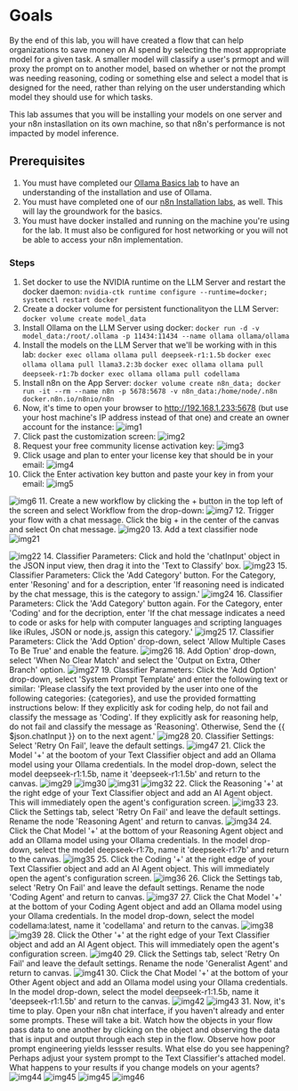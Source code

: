 
# Goals

By the end of this lab, you will have created a flow that can help organizations to save money on AI spend by selecting the most appropriate model for a given task. A smaller model will classify a user's prmopt and will proxy the prompt on to another model, based on whether or not the prompt was needing reasoning, coding or something else and select a model that is designed for the need, rather than relying on the user understanding which model they should use for which tasks.

This lab assumes that you will be installing your models on one server and your n8n instasllation on its own machine, so that n8n's performance is not impacted by model inference.

## Prerequisites

1. You must have completed our [Ollama Basics lab](ollama_basics) to have an understanding of the installation and use of Ollama.
2. You must have completed one of our [n8n Installation labs](n8n), as well. This will lay the groundwork for the basics.
3. You must have docker installed and running on the machine you're using for the lab. It must also be configured for host networking or you will not be able to access your n8n implementation.

### Steps

1. Set docker to use the NVIDIA runtime on the LLM Server and restart the docker daemon:
`nvidia-ctk runtime configure --runtime=docker; systemctl restart docker`
2. Create a docker volume for persistent functionalityon the LLM Server:
`docker volume create model_data`
3. Install Ollama on the LLM Server using docker:
`docker run -d -v model_data:/root/.ollama -p 11434:11434 --name ollama ollama/ollama`
4. Install the models on the LLM Server that we'll be working with in this lab:
`docker exec ollama ollama pull deepseek-r1:1.5b`
`docker exec ollama ollama pull llama3.2:3b`
`docker exec ollama ollama pull deepseek-r1:7b`
`docker exec ollama ollama pull codellama`
5. Install n8n on the App Server:
`docker volume create n8n_data; docker run -it --rm --name n8n -p 5678:5678 -v n8n_data:/home/node/.n8n docker.n8n.io/n8nio/n8n`
6. Now, it's time to open your browser to <http://192.168.1.233:5678> (but use your host machine's IP address instead of that one) and create an owner account for the instance:
   ![img1](images/1_owner_account.png)
7. Click past the customization screen:
   ![img2](images/2_customize_screen.png)
8. Request your free community license activation key:
   ![img3](images/3_send_license.png)
9. Click usage and plan to enter your license key that should be in your email:
   ![img4](images/4_usage_plan.png)
10. Click the Enter activation key button and paste your key in from your email:
   ![img5](images/5_plan_screen.png)

   ![img6](images/6_key_pasted.png)
11. Create a new workflow by clicking the + button in the top left of the screen and select Workflow from the drop-down:
   ![img7](images/7_new_workflow.png)
12. Trigger your flow with a chat message. Click the big + in the center of the canvas and select On chat message.
   ![img20](images/20-chat-start.png)
13. Add a text classifier node
   ![img21](images/21-add-class.png)

   ![img22](images/22-add-class.png)
14. Classifier Parameters: Click and hold the 'chatInput' object in the JSON input view, then drag it into the 'Text to Classify' box.
   ![img23](images/23-drag-input.png)
15. Classifier Parameters: Click the 'Add Category' button. For the Category, enter 'Resoning' and for a description, enter 'If reasoning need is indicated by the chat message, this is the category to assign.'
   ![img24](images/24-cat-reas.png)
16. Classifier Parameters: Click the 'Add Category' button again. For the Category, enter 'Coding' and for the decription, enter 'If the chat message indicates a need to code or asks for help with computer languages and scripting languages like iRules, JSON or node.js, assign this category.'
   ![img25](images/25-cat-code.png)
17. Classifier Parameters: Click the 'Add Option' drop-down, select 'Allow Multiple Cases To Be True' and enable the feature.
   ![img26](images/26-opt-mult.png)
18. Add Option' drop-down, select 'When No Clear Match' and select the 'Output on Extra, Other Branch' option.
   ![img27](images/27-opt-other.png)
19. Classifier Parameters: Click the 'Add Option' drop-down, select 'System Prompt Template' and enter the following text or similar: 'Please classify the text provided by the user into one of the following categories: {categories}, and use the provided formatting instructions below: If they explicitly ask for coding help, do not fail and classify the message as 'Coding'. If they explicitly ask for reasoning help, do not fail and classify the message as 'Reasoning'. Otherwise, Send the  {{ $json.chatInput }} on to the next agent.'
   ![img28](images/28-opt-sys.png)
20. Classifier Settings: Select 'Retry On Fail', leave the default settings.
   ![img47](images/47-class-retry.png)
21. Click the Model '+' at the bootom of your Text Classifier object and add an Ollama model using your Ollama credentials. In the model drop-down, select the model deepseek-r1:1.5b, name it 'deepseek-r1:1.5b' and return to the canvas.
   ![img29](images/29-text-mod.png)
   ![img30](images/30-new-creds.png)
   ![img31](images/30-ip-creds.png)
   ![img32](images/32-deep1.5.png)
22. Click the Reasoning '+' at the right edge of your Text Classifier object and add an AI Agent object. This will immediately open the agent's configuration screen.
   ![img33](images/33-agent-add.png)
23. Click the Settings tab, select 'Retry On Fail' and leave the default settings. Rename the node 'Reasoning Agent' and return to canvas.
   ![img34](images/34-retry-fail.png)
24. Click the Chat Model '+' at the bottom of your Reasoning Agent object and add an Ollama model using your Ollama credentials. In the model drop-down, select the model deepseek-r1:7b, name it 'deepseek-r1:7b' and return to the canvas.
   ![img35](images/35-mod-deep-7b.png)
25. Click the Coding '+' at the right edge of your Text Classifier object and add an AI Agent object. This will immediately open the agent's configuration screen.
   ![img36](images/36-add-code.png)
26. Click the Settings tab, select 'Retry On Fail' and leave the default settings. Rename the node 'Coding Agent' and return to canvas.
   ![img37](images/37-retry-fail.png)
27. Click the Chat Model '+' at the bottom of your Coding Agent object and add an Ollama model using your Ollama credentials. In the model drop-down, select the model codellama:latest, name it 'codellama' and return to the canvas.
   ![img38](images/38-mod-codellama.png)
   ![img39](images/39-mod-codellama.png)
28. Click the Other '+' at the right edge of your Text Classifier object and add an AI Agent object. This will immediately open the agent's configuration screen.
   ![img40](images/40-add-gen.png)
29. Click the Settings tab, select 'Retry On Fail' and leave the default settings. Rename the node 'Generalist Agent' and return to canvas.
   ![img41](images/41-retry-fail.png)
30. Click the Chat Model '+' at the bottom of your Other Agent object and add an Ollama model using your Ollama credentials. In the model drop-down, select the model deepseek-r1:1.5b, name it 'deepseek-r1:1.5b' and return to the canvas.
   ![img42](images/42-mod-deep.png)
   ![img43](images/43-mod-deep.png)
31. Now, it's time to play. Open your n8n chat interface, if you haven't already and enter some prompts. These will take a bit. Watch how the objects in your flow pass data to one another by clicking on the object and observing the data that is input and output through each step in the flow. Observe how poor prompt engineering yields lessser results. What else do you see happening? Perhaps adjust your system prompt to the Text Classifier's attached model. What happens to your results if you change models on your agents?
   ![img44](images/44-finished.png)
   ![img45](images/45-test1.png)
   ![img45](images/45-test2.png)
   ![img46](images/46-test3.png)

